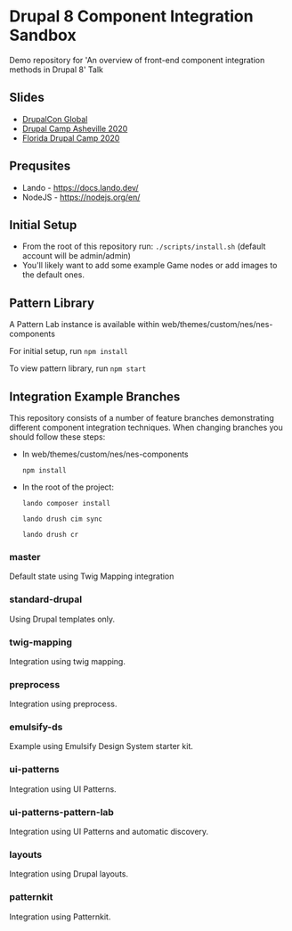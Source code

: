 # Drupal 8 Component Integration Sandbox

Demo repository for 'An overview of front-end component integration methods in Drupal 8' Talk

## Slides
* [DrupalCon Global](https://noti.st/brianperry/RB3lSA/an-overview-of-drupal-front-end-component-integration-methods)
* [Drupal Camp Asheville 2020](https://noti.st/brianperry/CXc9hM/an-overview-of-drupal-front-end-component-integration-methods)
* [Florida Drupal Camp 2020](https://noti.st/brianperry/qKHUXG/an-overview-of-drupal-8-front-end-component-integration-methods)

## Prequsites
* Lando - https://docs.lando.dev/
* NodeJS - https://nodejs.org/en/

## Initial Setup
* From the root of this repository run:
`./scripts/install.sh`
(default account will be admin/admin)
* You'll likely want to add some example Game nodes or add images to the default ones.

## Pattern Library

A Pattern Lab instance is available within web/themes/custom/nes/nes-components

For initial setup, run `npm install`

To view pattern library, run `npm start`

## Integration Example Branches

This repository consists of a number of feature branches demonstrating different
component integration techniques. When changing branches you should follow these
steps:

* In web/themes/custom/nes/nes-components

  `npm install`

* In the root of the project:

  `lando composer install`

  `lando drush cim sync`

  `lando drush cr`

### master

Default state using Twig Mapping integration

### standard-drupal

Using Drupal templates only.

### twig-mapping

Integration using twig mapping.

### preprocess

Integration using preprocess.

### emulsify-ds

Example using Emulsify Design System starter kit.

### ui-patterns

Integration using UI Patterns.

### ui-patterns-pattern-lab

Integration using UI Patterns and automatic discovery.

### layouts

Integration using Drupal layouts.

### patternkit

Integration using Patternkit.